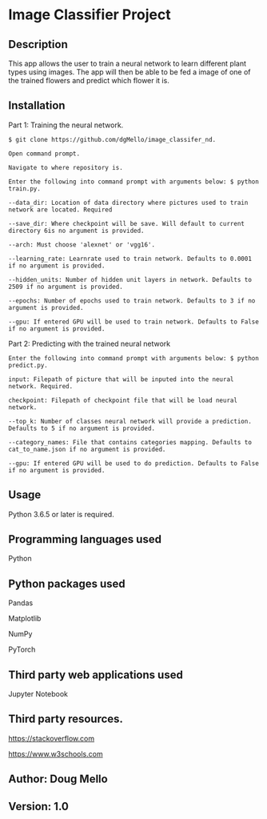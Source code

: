 # Image Classifier Project


## Description
  This app allows the user to train a neural network to learn different plant
  types using images.
  The app will then be able to be fed a image of one of the trained flowers and
  predict which flower it is.

## Installation
  Part 1: Training the neural network.

    $ git clone https://github.com/dgMello/image_classifer_nd.

    Open command prompt.

    Navigate to where repository is.

    Enter the following into command prompt with arguments below: $ python train.py.

    --data_dir: Location of data directory where pictures used to train network are located. Required

    --save_dir: Where checkpoint will be save. Will default to current directory 6is no argument is provided.

    --arch: Must choose 'alexnet' or 'vgg16'.

    --learning_rate: Learnrate used to train network. Defaults to 0.0001 if no argument is provided.

    --hidden_units: Number of hidden unit layers in network. Defaults to 2509 if no argument is provided.

    --epochs: Number of epochs used to train network. Defaults to 3 if no argument is provided.

    --gpu: If entered GPU will be used to train network. Defaults to False if no argument is provided.

Part 2: Predicting with the trained neural network

    Enter the following into command prompt with arguments below: $ python predict.py.

    input: Filepath of picture that will be inputed into the neural network. Required.

    checkpoint: Filepath of checkpoint file that will be load neural network.

    --top_k: Number of classes neural network will provide a prediction. Defaults to 5 if no argument is provided.

    --category_names: File that contains categories mapping. Defaults to cat_to_name.json if no argument is provided.

    --gpu: If entered GPU will be used to do prediction. Defaults to False if no argument is provided.

## Usage
  Python 3.6.5 or later is required.

## Programming languages used
  Python

## Python packages used
  Pandas

  Matplotlib

  NumPy

  PyTorch

## Third party web applications used
  Jupyter Notebook

## Third party resources.

https://stackoverflow.com

https://www.w3schools.com


## Author: Doug Mello

## Version: 1.0
